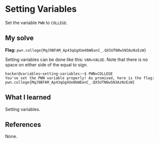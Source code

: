 # Setting Variables
Set the variable `PWN` to `COLLEGE`.

## My solve
**Flag:** `pwn.college{MqJ9BFAM_Ap43qGgXUe0bWEenC_.QX5UTN0wSN3AzNzEzW}`

Setting variables can be done like this:
`VAR=VALUE`. Note that there is no space on either side of the equal to sign.
```
hacker@variables~setting-variables:~$ PWN=COLLEGE
You've set the PWN variable properly! As promised, here is the flag:
pwn.college{MqJ9BFAM_Ap43qGgXUe0bWEenC_.QX5UTN0wSN3AzNzEzW}
```

## What I learned
Setting variables.

## References 
None.
